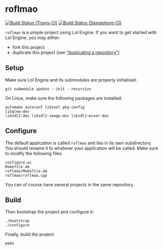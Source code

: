 # roflmao

[![Build Status (Travis-CI)](https://travis-ci.org/lolengine/lol-roflmao.svg?branch=master)](https://travis-ci.org/lolengine/lol-roflmao)
[![Build Status (Semaphore-CI)](https://semaphoreci.com/api/v1/samhocevar/lol-roflmao/branches/master/badge.svg)](https://semaphoreci.com/samhocevar/lol-roflmao)

`roflmao` is a simple project using Lol Engine. If you want to get
started with Lol Engine, you may either:

 - fork this project
 - duplicate this project (see [“duplicating a repository”](https://help.github.com/articles/duplicating-a-repository/))

## Setup

Make sure Lol Engine and its submodules are properly initialised:

    git submodule update --init --recursive

On Linux, make sure the following packages are installed:

    automake autoconf libtool pkg-config
    libglew-dev
    libsdl2-dev libsdl2-image-dev libsdl2-mixer-dev

## Configure

The default application is called `roflmao` and lies in its own subdirectory.
You should rename it to whatever your application will be called. Make sure
to modify the following files:

    configure.ac
    Makefile.am
    roflmao/Makefile.am
    roflmao/roflmao.cpp

You can of course have several projects in the same repository.

## Build

Then bootstrap the project and configure it:

    ./bootstrap
    ./configure

Finally, build the project:

    make

